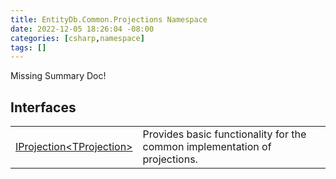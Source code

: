 ```yaml
---
title: EntityDb.Common.Projections Namespace
date: 2022-12-05 18:26:04 -08:00
categories: [csharp,namespace]
tags: []
---
```


Missing Summary Doc!
## Interfaces
<table><tr><td><a href='/posts/csharp.interface.entitydb.common.projections.iprojection-1/'>IProjection&lt;TProjection&gt;</a></td><td>
Provides basic functionality for the common implementation of projections.
</td></tr></table>
